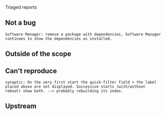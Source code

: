 Triaged reports

Not a bug
---------
    Software Manager: remove a package with dependencies, Software Manager continues to show the dependencies as installed.

Outside of the scope
--------------------


Can't reproduce
---------------
    synaptic: On the very first start the quick-filter field + the label placed above are not displayed. Successive starts (with/without reboot) show both. --> probably rebuilding its index.

Upstream
--------

